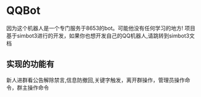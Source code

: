 # QQBot
因为这个机器人是一个专门服务于8653的bot。可能他没有任何学习的地方!
项目基于simbot3进行的开发，如果你也想开发自己的QQ机器人,请跳转到simbot3文档
## 实现的功能有
新人进群看公告解除禁言,信息防撤回,关键字触发，离开群操作，管理员操作命令，群主操作命令
